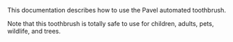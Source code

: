 This documentation describes how to use the Pavel automated
toothbrush.

Note that this toothbrush is totally safe to use for children, 
adults, pets, wildlife, and trees.
